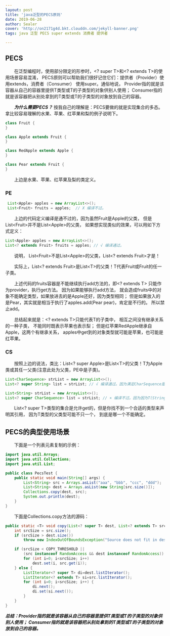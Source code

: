 ```yaml
---
layout: post
title: 'java泛型的PECS原则'
date: 2019-06-28
author: Sealer
cover: 'http://on2171g4d.bkt.clouddn.com/jekyll-banner.png'
tags: java 泛型 PECS super extends 消费者 提供者  

---
```


## PECS
　　在泛型编程时，使用部分限定的形参时，<? super T>和<? extends T>的使用场景容易混淆，
PECS原则可以帮助我们很好记住它们：提供者（Provider）使用extends，消费者（Consumer）
使用super。通俗地说， Provider指的就是该容器从自己的容器里提供T类型或T的子类型的对象供别人使用；
Consumer指的就是该容器把从别处拿到的T类型或T的子类型的对象放到自己的容器。

　　**_为什么需要PECS？_** 按我自己的理解是：PECS要做的就是实现集合的多态。拿比较容易理解的水果、苹果、红苹果和梨的例子说明下。
```java
class Fruit {
}

class Apple extends Fruit {
}

class RedApple extends Apple {
}

class Pear extends Fruit {
}
```

　　上边是水果、苹果、红苹果及梨的类定义。

### PE
```java
 List<Apple> apples = new ArrayList<>();
 List<Fruit> fruits = apples;  // X 编译不过。
```
　　上边的代码定义编译是通不过的，因为虽然Fruit是Apple的父类，
但是List&lt;Fruit&gt;并不是List&lt;Apple&gt;的父类， 如果想实现类似的效果，可以用如下方式定义：
 ```java
 List<Apple> apples = new ArrayList<>();
 List<? extends Fruit> fruits = apples; // √ 编译通过。
 ```
 　　说明， List&lt;Fruit>不是List&lt;Apple&gt;的父类，List<? extends Fruit>才是！

 　　实际上，List<? extends Fruit>是List&lt;T>的父类！T代表Fruit或Fruit的任一子类。

　　上述代码的fruits容器是不能继续执行add方法的，即<? extends T> 只能作为provider，执行get方法。
因为如果能够执行add方法， 就会造成fruits中的对象不能确定类型，如果放进去的是Apple还好，因为类型相同；
但是如果放入的是Pear，其实就是相当于执行了apples.add(Pear pear)，肯定是不行的。 所以禁止add。

　　总结起来就是：<? extends T>只能代表T的子类中， 相互之间没有继承关系的一种子类， 不能同时既表示苹果也表示梨；
但是红苹果RedApple继承自Apple，这两个有继承关系， apples中get到的对象类型就可能是苹果，也可能是红苹果。 

### CS

　　按照上边的说法，类比：List<? super Apple>是List&lt;T>的父类！T为Apple类或其任一父类(注意此处为父类，PE中是子类)。

```java
List<CharSequence> strList = new ArrayList<>();
List<? super String> list = strList; // √ 编译通过。因为满足CharSequence是String的父类。
```

```java
List<String> strList = new ArrayList<>();
List<? super CharSequence> list = strList; // × 编译不过。因为因为T(String)不为CharSequence的父类。
```
　　List<? super T>类型的集合是允许get的，但是你找不到一个合适的类型来声明其引用， 因为T类型的父类型可能不只一个， 到底是哪一个不能确定。

## PECS的典型使用场景

　　下面是一个列表元素复制的示例：
```java
import java.util.Arrays;
import java.util.Collections;
import java.util.List;

public class PecsTest {
    public static void main(String[] args) {
        List<String> src = Arrays.asList("aaa", "bbb", "ccc", "ddd");
        List<String> dest = Arrays.asList(new String[src.size()]);
        Collections.copy(dest, src);
        System.out.println(dest);
    }
}
```
　　下面是Collections.copy方法的源码：
```java
public static <T> void copy(List<? super T> dest, List<? extends T> src) {
    int srcSize = src.size();
    if (srcSize > dest.size())
        throw new IndexOutOfBoundsException("Source does not fit in dest");

    if (srcSize < COPY_THRESHOLD ||
        (src instanceof RandomAccess && dest instanceof RandomAccess)) {
        for (int i=0; i<srcSize; i++)
            dest.set(i, src.get(i));
    } else {
        ListIterator<? super T> di=dest.listIterator();
        ListIterator<? extends T> si=src.listIterator();
        for (int i=0; i<srcSize; i++) {
            di.next();
            di.set(si.next());
        }
    }
}
```
**_总结：Provider指的就是该容器从自己的容器里提供T类型或T的子类型的对象供别人使用；
   Consumer指的就是该容器把从别处拿到的T类型或T的子类型的对象放到自己的容器。_**
